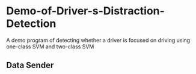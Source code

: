 # Demo-of-Driver-s-Distraction-Detection
A demo program of detecting whether a driver is focused on driving using one-class SVM and two-class SVM
## Data Sender
